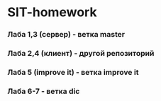 # SIT-homework
### Лаба 1,3 (сервер) - ветка master

### Лаба 2,4 (клиент) - другой репозиторий

### Лаба 5 (improve it) - ветка improve it

### Лаба 6-7 - ветка dic
